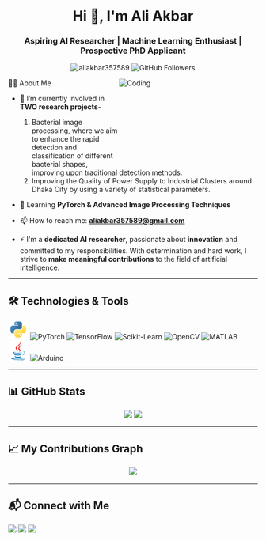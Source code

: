 <h1 align="center">Hi 👋, I'm Ali Akbar</h1>
<h3 align="center">Aspiring AI Researcher | Machine Learning Enthusiast | Prospective PhD Applicant</h3>

<p align="center">
  <img src="https://komarev.com/ghpvc/?username=aliakbar357589&label=Profile%20views&color=0e75b6&style=flat" alt="aliakbar357589" />
  <img src="https://img.shields.io/github/followers/AliAkbar3575?label=Followers&style=social" alt="GitHub Followers">
</p>
<img align="right" alt="Coding" width="280" height="180" src="https://encrypted-tbn0.gstatic.com/images?q=tbn:ANd9GcTJsKZVppBhshJBN6_RHp9luylwz4eQO4I8Tg&s">

👨‍💻 About Me
- 🔭 I’m currently involved in **TWO research projects**-
  1. Bacterial image processing, where we aim to enhance the rapid detection and classification of different bacterial shapes, improving upon traditional detection methods.
  2. Improving the Quality of Power Supply to Industrial Clusters around Dhaka City by using a variety of statistical parameters.

- 🌱 Learning **PyTorch & Advanced Image Processing Techniques**
- 📫 How to reach me: **aliakbar357589@gmail.com**
- ⚡ I'm a **dedicated AI researcher**, passionate about **innovation** and committed to my responsibilities. With determination and hard work, I strive to **make meaningful contributions** to the field of artificial intelligence.

---

## 🛠️ Technologies & Tools
<p align="left"> 
  <img src="https://raw.githubusercontent.com/devicons/devicon/master/icons/python/python-original.svg" alt="Python" width="40" height="40"/> 
  <img src="https://www.vectorlogo.zone/logos/pytorch/pytorch-icon.svg" alt="PyTorch" width="40" height="40"/>
  <img src="https://www.vectorlogo.zone/logos/tensorflow/tensorflow-icon.svg" alt="TensorFlow" width="40" height="40"/> 
  <img src="https://upload.wikimedia.org/wikipedia/commons/0/05/Scikit_learn_logo_small.svg" alt="Scikit-Learn" width="40" height="40"/> 
  <img src="https://www.vectorlogo.zone/logos/opencv/opencv-icon.svg" alt="OpenCV" width="40" height="40"/>
  <img src="https://upload.wikimedia.org/wikipedia/commons/2/21/Matlab_Logo.png" alt="MATLAB" width="40" height="40"/>
  <img src="https://raw.githubusercontent.com/devicons/devicon/master/icons/java/java-original.svg" alt="Java" width="40" height="40"/> 
  <img src="https://cdn.worldvectorlogo.com/logos/arduino-1.svg" alt="Arduino" width="40" height="40"/> 
</p>

---

## 📊 GitHub Stats
<p align="center">
  <img width="48%" src="https://github-readme-stats.vercel.app/api?username=AliAkbar3575&show_icons=true&theme=radical" />
  <img width="48%" src="https://github-readme-streak-stats.herokuapp.com/?user=AliAkbar3575&theme=radical" />
</p>

---

## 📈 My Contributions Graph
<p align="center">
  <img src="https://github-readme-activity-graph.vercel.app/graph?username=AliAkbar3575&theme=react-dark&hide_border=true" />
</p>

---

## 📬 Connect with Me
<p align="left">
  <a href="mailto:aliakbar357589@gmail.com"><img src="https://img.shields.io/badge/Gmail-D14836?style=for-the-badge&logo=gmail&logoColor=white"></a>
  <a href="https://www.linkedin.com/in/ali-akbar-5a7a8521a/"><img src="https://img.shields.io/badge/LinkedIn-0077B5?style=for-the-badge&logo=linkedin&logoColor=white"></a>
  <a href="https://github.com/AliAkbar3575"><img src="https://img.shields.io/badge/GitHub-100000?style=for-the-badge&logo=github&logoColor=white"></a>
</p>
